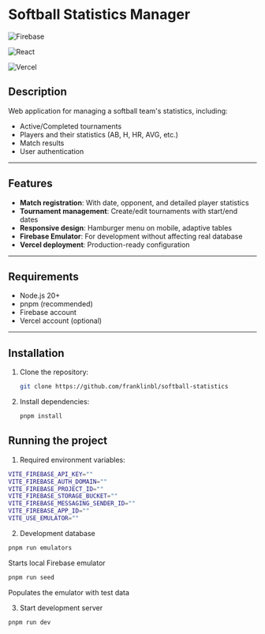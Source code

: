 # Softball Statistics Manager

![Firebase](https://img.shields.io/badge/Firebase-039BE5?style=for-the-badge&logo=Firebase&logoColor=white)

![React](https://img.shields.io/badge/React-20232A?style=for-the-badge&logo=React&logoColor=61DAFB)

![Vercel](https://img.shields.io/badge/Vercel-000000?style=for-the-badge&logo=Vercel&logoColor=white)

## Description
Web application for managing a softball team's statistics, including:
- Active/Completed tournaments
- Players and their statistics (AB, H, HR, AVG, etc.)
- Match results
- User authentication

---

## Features
- **Match registration**: With date, opponent, and detailed player statistics
- **Tournament management**: Create/edit tournaments with start/end dates
- **Responsive design**: Hamburger menu on mobile, adaptive tables
- **Firebase Emulator**: For development without affecting real database
- **Vercel deployment**: Production-ready configuration

---

## Requirements
- Node.js 20+
- pnpm (recommended)
- Firebase account
- Vercel account (optional)

---
## Installation
1. Clone the repository:

   ```bash
   git clone https://github.com/franklinbl/softball-statistics

2. Install dependencies:

   ```bash
   pnpm install
## Running the project
1. Required environment variables:

```bash
VITE_FIREBASE_API_KEY=""
VITE_FIREBASE_AUTH_DOMAIN=""
VITE_FIREBASE_PROJECT_ID=""
VITE_FIREBASE_STORAGE_BUCKET=""
VITE_FIREBASE_MESSAGING_SENDER_ID=""
VITE_FIREBASE_APP_ID=""
VITE_USE_EMULATOR=""
```

2. Development database

```bash
pnpm run emulators
```

Starts local Firebase emulator

```bash
pnpm run seed
```
Populates the emulator with test data

3. Start development server

```bash
pnpm run dev
```